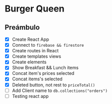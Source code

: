 # Burger Queen

## Preámbulo

- [x] Create React App
- [x] Connect to `firebase && firestore`
- [x] Create routes in React
- [x] Create templates views
- [x] Create elements 
- [x] Show Breakfast && Lunch items
- [x] Concat item's prices selected
- [x] Concat items's selected
- [x] Deleted button, not rest to `priceTotal()`
- [ ] Add Client name to `db.collections("orders")`
- [ ] Testing react app